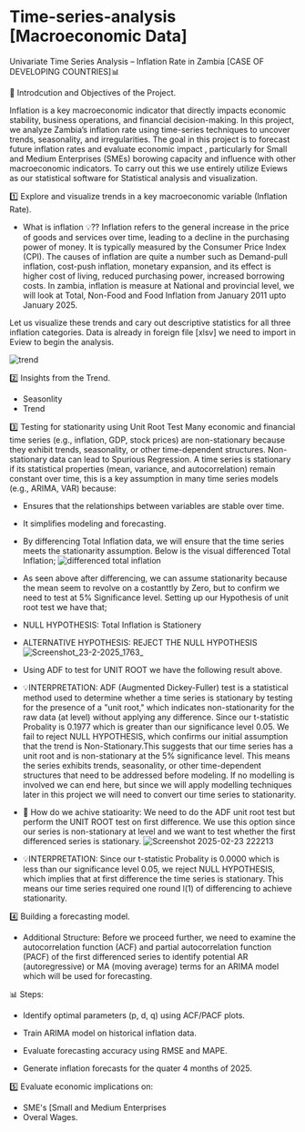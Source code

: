# Time-series-analysis [Macroeconomic Data]
Univariate Time Series Analysis – Inflation Rate in Zambia [CASE OF DEVELOPING COUNTRIES]📊

📌 Introdcution and Objectives of the Project.

Inflation is a key macroeconomic indicator that directly impacts economic stability, business operations, and financial decision-making. In this project, we analyze Zambia’s inflation rate using time-series techniques to uncover trends, seasonality, and irregularities. The goal in this project is to forecast future inflation rates and evaluate economic impact , particularly for Small and Medium Enterprises (SMEs) borowing capacity and influence with other macroeconomic indicators. To carry out this we use entirely utilize Eviews as our statistical software for Statistical analysis and visualization.

1️⃣ Explore and visualize trends in a key macroeconomic variable (Inflation Rate).
- What is inflation 💡?? Inflation refers to the general increase in the price of goods and services over time, leading to a decline in the purchasing power of money. It is typically measured by the Consumer Price Index (CPI). The causes of inflation are quite a number such as Demand-pull inflation, cost-push inflation, monetary expansion, and its effect is higher cost of living, reduced purchasing power, increased borrowing costs. In zambia, inflation is measure at National and provincial level, we will look at Total, Non-Food and Food Inflation from January 2011 upto January 2025. 

Let us visualize these trends and cary out descriptive statistics for all three inflation categories. Data is already in foreign file [xlsv] we need to import in Eview to begin the analysis.

![trend](https://github.com/user-attachments/assets/7c044b4c-b2ac-4b1c-baa4-6a3a23032b14)


2️⃣ Insights from the Trend.

- Seasonlity
- Trend
  
3️⃣ Testing for stationarity using Unit Root Test
Many economic and financial time series (e.g., inflation, GDP, stock prices) are non-stationary because they exhibit trends, seasonality, or other time-dependent structures. Non-stationary data can lead to
Spurious Regression. A time series is stationary if its statistical properties (mean, variance, and autocorrelation) remain constant over time, this is a key assumption in many time series models (e.g., ARIMA, VAR) because:
- Ensures that the relationships between variables are stable over time.
- It simplifies modeling and forecasting.
  
- By differencing Total Inflation data, we will ensure that the time series meets the stationarity assumption. Below is the visual differenced Total Inflation;
  ![differenced total inflation](https://github.com/user-attachments/assets/8ce139e8-db48-4af6-a264-28f088f888a7)

- As seen above after differencing, we can assume stationarity because the mean seem to revolve on a costanttly by Zero, but to confirm we need to test at 5% Significance level. Setting up our Hypothesis of unit root test we have that; 
- NULL HYPOTHESIS: Total Inflation is Stationery
- ALTERNATIVE HYPOTHESIS: REJECT THE NULL HYPOTHESIS
![Screenshot_23-2-2025_1763_](https://github.com/user-attachments/assets/b7d85697-c70e-4b2f-a779-e6def6cb9a43)
- Using ADF to test for UNIT ROOT we have the following result above.

- 💡INTERPRETATION: ADF (Augmented Dickey-Fuller) test is a statistical method used to determine whether a time series is stationary by testing for the presence of a "unit root," which indicates non-stationarity for the raw data (at level) without applying any difference. Since our t-statistic Probality is 0.1977 which is greater than our significance level 0.05. We fail to reject NULL HYPOTHESIS, which confirms our initial assumption that the trend is Non-Stationary.This suggests that our time series has a unit root and is non-stationary at the 5% significance level. This means the series exhibits trends, seasonality, or other time-dependent structures that need to be addressed before modeling. If no modelling is involved we can end here, but since we will apply  modelling techniques later in this project we will need to convert our time series to stationarity.

- 📌 How do we achive statioarity: We need to do the ADF unit root test but perform the UNIT ROOT test on first difference. We use this option since our series is non-stationary at level and we want to test whether the first differenced series is stationary.
![Screenshot 2025-02-23 222213](https://github.com/user-attachments/assets/4e355673-d436-441e-843a-59288a0c87eb)


- 💡INTERPRETATION: Since our t-statistic Probality is 0.0000 which is less than our significance level 0.05, we reject NULL HYPOTHESIS, which implies that at first difference the time series is stationary. This means our time series required one round l(1) of differencing to achieve stationarity.

4️⃣ Building a forecasting model.

- Additional Structure: Before  we proceed further, we need to examine the autocorrelation function (ACF) and partial autocorrelation function (PACF) of the first differenced series to identify potential AR (autoregressive) or MA (moving average) terms for an ARIMA model which will be used for forecasting.


📊 Steps:
- Identify optimal parameters (p, d, q) using ACF/PACF plots.

- Train ARIMA model on historical inflation data.

- Evaluate forecasting accuracy using RMSE and MAPE.

- Generate inflation forecasts for the quater 4 months of 2025.
  
5️⃣ Evaluate economic implications on:
- SME's [Small and Medium Enterprises
- Overal Wages.
